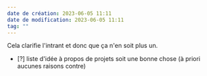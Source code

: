 ```yaml
---
date de création: 2023-06-05 11:11
date de modification: 2023-06-05 11:11
tag: ""
---
```

Cela clarifie l'intrant et donc que ça n'en soit plus un.
- [?] liste d'idée à propos de projets soit une bonne chose (à priori aucunes raisons contre)